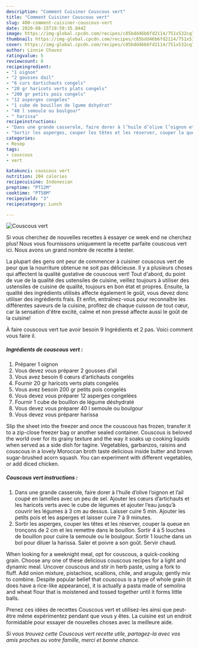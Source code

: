 ```yaml
---
description: "Comment Cuisiner Couscous vert"
title: "Comment Cuisiner Couscous vert"
slug: 400-comment-cuisiner-couscous-vert
date: 2020-08-15T19:59:35.844Z
image: https://img-global.cpcdn.com/recipes/c85bdd46b6fd2114/751x532cq70/couscous-vert-photo-principale-de-la-recette.jpg
thumbnail: https://img-global.cpcdn.com/recipes/c85bdd46b6fd2114/751x532cq70/couscous-vert-photo-principale-de-la-recette.jpg
cover: https://img-global.cpcdn.com/recipes/c85bdd46b6fd2114/751x532cq70/couscous-vert-photo-principale-de-la-recette.jpg
author: Linnie Chavez
ratingvalue: 5
reviewcount: 8
recipeingredient:
- "1 oignon"
- "2 gousses dail"
- "6 curs dartichauts congels"
- "20 gr haricots verts plats congels"
- "200 gr petits pois congels"
- "12 asperges congeles"
- "1 cube de bouillon de lgume dshydrat"
- "40 l semoule ou boulgour"
- " harissa"
recipeinstructions:
- "Dans une grande casserole, faire dorer à l’huile d’olive l’oignon et l’ail coupé en lamelles avec un peu de sel. Ajouter les cœurs d’artichauts et les haricots verts avec le cube de légumes et ajouter l’eau jusqu’à couvrir les légumes à 3 cm au dessus. Laisser cuire 5 min. Ajouter les petits pois et les asperges et laisser cuire 7 à 9 minutes."
- "Sortir les asperges, couper les têtes et les réserver, couper la queue en tronçons de 2 cm et les remettre dans le bouillon. Sortir 4 à 5 louches de bouillon pour cuire la semoule ou le boulgour. Sortir 1 louche dans un bol pour diluer la harissa. Saler et poivre a son goût. Servir chaud."
categories:
- Resep
tags:
- couscous
- vert

katakunci: couscous vert 
nutrition: 204 calories
recipecuisine: Indonesian
preptime: "PT12M"
cooktime: "PT58M"
recipeyield: "3"
recipecategory: Lunch

---
```



![Couscous vert](https://img-global.cpcdn.com/recipes/c85bdd46b6fd2114/751x532cq70/couscous-vert-photo-principale-de-la-recette.jpg)

Si vous cherchez de nouvelles recettes à essayer ce week end ne cherchez plus! Nous vous fournissons uniquement la recette parfaite couscous vert ici. Nous avons un grand nombre de recette à tester.

La plupart des gens ont peur de commencer à cuisiner couscous vert de peur que la nourriture obtenue ne soit pas délicieuse. Il y a plusieurs choses qui affectent la qualité gustative de couscous vert! Tout d'abord, du point de vue de la qualité des ustensiles de cuisine, veillez toujours à utiliser des ustensiles de cuisine de qualité, toujours en bon état et propres. Ensuite, la qualité des ingrédients utilisés affecte également le goût, vous devez donc utiliser des ingrédients frais. Et enfin, entraînez-vous pour reconnaître les différentes saveurs de la cuisine, profitez de chaque cuisson de tout cœur, car la sensation d'être excité, calme et non pressé affecte aussi le goût de la cuisine!

<!--inarticleads1-->

À faire couscous vert tue avoir besoin 9 Ingrédients et 2 pas. Voici comment vous faire il.

##### Ingrédients de couscous vert :

1. Préparer 1 oignon
1. Vous devez vous préparer 2 gousses d’ail
1. Vous avez besoin 6 cœurs d’artichauts congelés
1. Fournir 20 gr haricots verts plats congelés
1. Vous avez besoin 200 gr petits pois congelés
1. Vous devez vous préparer 12 asperges congelées
1. Fournir 1 cube de bouillon de légume déshydraté
1. Vous devez vous préparer 40 l semoule ou boulgour
1. Vous devez vous préparer  harissa


Slip the sheet into the freezer and once the couscous has frozen, transfer it to a zip-close freezer bag or another sealed container. Couscous is beloved the world over for its grainy texture and the way it soaks up cooking liquids when served as a side dish for tagine. Vegetables, garbanzos, raisins and couscous in a lovely Moroccan broth taste delicious inside butter and brown sugar-brushed acorn squash. You can experiment with different vegetables, or add diced chicken. 

<!--inarticleads2-->

##### Couscous vert instructions :

1. Dans une grande casserole, faire dorer à l’huile d’olive l’oignon et l’ail coupé en lamelles avec un peu de sel. Ajouter les cœurs d’artichauts et les haricots verts avec le cube de légumes et ajouter l’eau jusqu’à couvrir les légumes à 3 cm au dessus. Laisser cuire 5 min. Ajouter les petits pois et les asperges et laisser cuire 7 à 9 minutes.
1. Sortir les asperges, couper les têtes et les réserver, couper la queue en tronçons de 2 cm et les remettre dans le bouillon. Sortir 4 à 5 louches de bouillon pour cuire la semoule ou le boulgour. Sortir 1 louche dans un bol pour diluer la harissa. Saler et poivre a son goût. Servir chaud.


When looking for a weeknight meal, opt for couscous, a quick-cooking grain. Choose any one of these delicious couscous recipes for a light and dynamic meal. Uncover couscous and stir in herb paste, using a fork to fluff. Add onion mixture, pistachios, scallions, chile, and arugula; gently mix to combine. Despite popular belief that couscous is a type of whole grain (it does have a rice-like appearance), it is actually a pasta made of semolina and wheat flour that is moistened and tossed together until it forms little balls. 

<!--inarticleads1-->

<p>
Prenez ces idées de recettes Couscous vert et utilisez-les ainsi que peut-être même expérimentez pendant que vous y êtes. La cuisine est un endroit formidable pour essayer de nouvelles choses avec la meilleure aide.
</p>

<p>
<i>Si vous trouvez cette Couscous vert recette utile, partagez-la avec vos amis proches ou votre famille, merci et bonne chance.</i>
</p>
